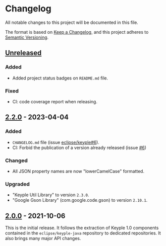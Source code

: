 # Changelog
All notable changes to this project will be documented in this file.

The format is based on [Keep a Changelog](https://keepachangelog.com/en/1.0.0/),
and this project adheres to [Semantic Versioning](https://semver.org/spec/v2.0.0.html).

## [Unreleased]
### Added
- Added project status badges on `README.md` file.
### Fixed
- CI: code coverage report when releasing.

## [2.2.0] - 2023-04-04
### Added
- `CHANGELOG.md` file (issue [eclipse/keyple#6]).
- CI: Forbid the publication of a version already released (issue [#6])
### Changed
- All JSON property names are now "lowerCamelCase" formatted.
### Upgraded
- "Keyple Util Library" to version `2.3.0`.
- "Google Gson Library" (com.google.code.gson) to version `2.10.1`.

## [2.0.0] - 2021-10-06
This is the initial release.
It follows the extraction of Keyple 1.0 components contained in the `eclipse/keyple-java` repository to dedicated repositories.
It also brings many major API changes.

[unreleased]: https://github.com/eclipse/keyple-distributed-network-java-lib/compare/2.2.0...HEAD
[2.2.0]: https://github.com/eclipse/keyple-distributed-network-java-lib/compare/2.0.0...2.2.0
[2.0.0]: https://github.com/eclipse/keyple-distributed-network-java-lib/releases/tag/2.0.0

[#6]: https://github.com/eclipse/keyple-distributed-network-java-lib/issues/6

[eclipse/keyple#6]: https://github.com/eclipse/keyple/issues/6